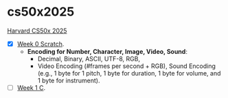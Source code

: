 # cs50x2025
[Harvard CS50x 2025](https://cs50.harvard.edu/x/2025/)

- [x] [Week 0 Scratch](https://cs50.harvard.edu/x/2025/weeks/0/).
     * **Encoding for Number, Character, Image, Video, Sound**:
       * Decimal, Binary, ASCII, UTF-8, RGB,
       * Video Encoding (#frames per second + RGB), Sound Encoding (e.g., 1 byte for 1 pitch, 1 byte for duration, 1 byte for volume, and 1 byte for instrument).
- [ ] [Week 1 C](https://cs50.harvard.edu/x/2025/weeks/1/). 

